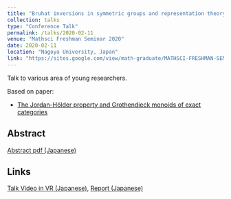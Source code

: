 ```yaml
---
title: "Bruhat inversions in symmetric groups and representation theory of quivers of type A"
collection: talks
type: "Conference Talk"
permalink: /talks/2020-02-11
venue: "Mathsci Freshman Seminar 2020"
date: 2020-02-11
location: "Nagoya University, Japan"
link: "https://sites.google.com/view/math-graduate/MATHSCI-FRESHMAN-SEMINAR/2020"
---
```


Talk to various area of young researchers.

Based on paper:
- [The Jordan-H&ouml;lder property and Grothendieck monoids of exact categories](/paper/JHP)

## Abstract
[Abstract pdf (Japanese)](\files\mathsci2020abst.pdf)

## Links
[Talk Video in VR (Japanese)](https://www.youtube.com/watch?v=FpIfGVr5OcA),
[Report (Japanese)](\files\mathsci2020report.pdf)
